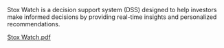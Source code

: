 Stox Watch is a decision support system (DSS) designed to help investors make informed decisions by providing real-time insights and personalized recommendations.

[Stox Watch.pdf](https://github.com/user-attachments/files/16386350/Stox.Watch.pdf)
